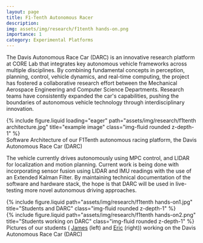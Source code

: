 ```yaml
---
layout: page
title: F1-Tenth Autonomous Racer
description:
img: assets/img/research/f1tenth hands-on.png
importance: 1
category: Experimental Platforms
---
```


The Davis Autonomous Race Car (DARC) is an innovative research platform at CORE Lab that integrates key autonomous vehicle frameworks across multiple disciplines. By combining fundamental concepts in perception, planning, control, vehicle dynamics, and real-time computing, the project has fostered a collaborative research effort between the Mechanical Aerospace Engineering and Computer Science Departments. Research teams have consistently expanded the car's capabilities, pushing the boundaries of autonomous vehicle technology through interdisciplinary innovation.

<div class="row justify-content-sm-center">
    {% include figure.liquid loading="eager" path="assets/img/research/f1tenth architecture.jpg" title="example image" class="img-fluid rounded z-depth-1" %}
</div>
<div class="caption">
    Software Architecture of our F1Tenth autonomous racing platform, the Davis Autonomous Race Car (DARC)
</div>

The vehicle currently drives autonomously using MPC control, and LIDAR for localization and motion planning. Current work is being done with incorporating sensor fusion using LIDAR and IMU readings with the use of an Extended Kalman Filter. By maintaining technical documentation of the software and hardware stack, the hope is that DARC will be used in live-testing more novel autonomous driving approaches.

<div class="row justify-content-sm-center">
    <div class="col-sm-6 mt-3 mt-md-0">
        {% include figure.liquid path="assets/img/research/f1tenth hands-on1.jpg" title="Students and DARC" class="img-fluid rounded z-depth-1" %}
    </div>
    <div class="col-sm-6 mt-3 mt-md-0">
        {% include figure.liquid path="assets/img/research/f1tenth hands-on2.png" title="Students working on DARC" class="img-fluid rounded z-depth-1" %}
    </div>
</div>
<div class="caption">
    Pictures of our students ( <a href="https://nazari-lab.github.io/people/james/">James</a> (left) and <a href="https://nazari-lab.github.io/people/eric/">Eric</a> (right)) working on the Davis Autonomous Race Car (DARC)
</div>

